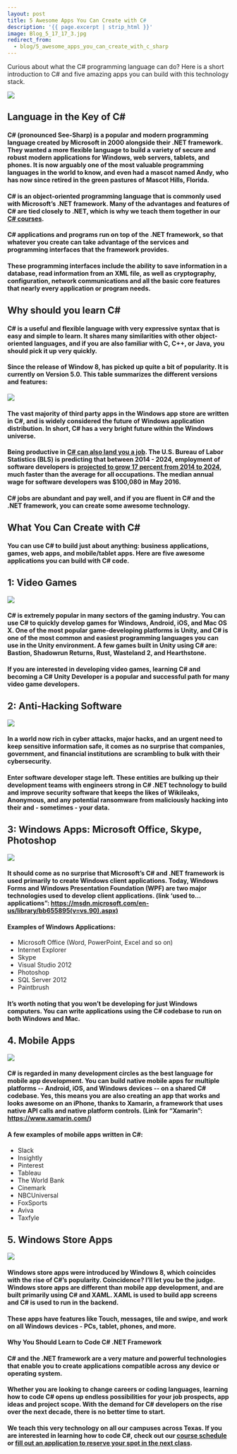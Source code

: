 ```yaml
---
layout: post
title: 5 Awesome Apps You Can Create with C#
description: '{{ page.excerpt | strip_html }}'
image: Blog_5_17_17_3.jpg
redirect_from:
  - blog/5_awesome_apps_you_can_create_with_c_sharp
---
```


Curious about what the C# programming language can do? Here is a short introduction to C# and five amazing apps you can build with this technology stack.

<div class="col-sm-12">
  <img class="img-responsive" src="/assets/images/Blog_5_17_17_1.jpg" />
</div>



## Language in the Key of C#

#### C# (pronounced See-Sharp) is a popular and modern programming language created by Microsoft in 2000 alongside their .NET framework. They wanted a more flexible language to build a variety of secure and robust modern applications for Windows, web servers, tablets, and phones. It is now arguably one of the most valuable programming languages in the world to know, and even had a mascot named Andy, who has now since retired in the green pastures of Mascot Hills, Florida.

#### C# is an object-oriented programming language that is commonly used with Microsoft’s .NET framework. Many of the advantages and features of C# are tied closely to .NET, which is why we teach them together in our [C# courses](/courses).

#### C# applications and programs run on top of the .NET framework, so that whatever you create can take advantage of the services and programming interfaces that the framework provides.

#### These programming interfaces include the ability to save information in a database, read information from an XML file, as well as cryptography, configuration, network communications and all the basic core features that nearly every application or program needs.

## Why should you learn C#

#### C# is a useful and flexible language with very expressive syntax that is easy and simple to learn. It shares many similarities with other object-oriented languages, and if you are also familiar with C, C++, or Java, you should pick it up very quickly.

#### Since the release of Window 8, has picked up quite a bit of popularity. It is currently on Version 5.0. This table summarizes the different versions and features:

<div class="col-sm-12">
  <img class="img-responsive" src="/assets/images/Blog_5_17_17_2.png" />
</div>



#### The vast majority of third party apps in the Windows app store are written in C#, and is widely considered the future of Windows application distribution. In short, C# has a very bright future within the Windows universe.

#### Being productive in [C# can also land you a job](https://www.indeed.com/jobs?q=C%23+Net+Developer&l=Texas). The U.S. Bureau of Labor Statistics (BLS) is predicting that between 2014 - 2024, employment of software developers is [projected to grow 17 percent from 2014 to 2024](https://www.bls.gov/ooh/computer-and-information-technology/software-developers.htm), much faster than the average for all occupations. The median annual wage for software developers was $100,080 in May 2016.

#### C# jobs are abundant and pay well, and if you are fluent in C# and the .NET framework, you can create some awesome technology.



## What You Can Create with C#

#### You can use C# to build just about anything: business applications, games, web apps, and mobile/tablet apps. Here are five awesome applications you can build with C# code.

## 1: Video Games

<div class="col-sm-12">
  <img class="img-responsive" src="/assets/images/Blog_5_17_17_3.jpg" />
</div>



#### C# is extremely popular in many sectors of the gaming industry. You can use C# to quickly develop games for Windows, Android, iOS, and Mac OS X. One of the most popular game-developing platforms is Unity, and C# is one of the most common and easiest programming languages you can use in the Unity environment. A few games built in Unity using C# are: Bastion, Shadowrun Returns, Rust, Wasteland 2, and Hearthstone.

#### If you are interested in developing video games, learning C# and becoming a C# Unity Developer is a popular and successful path for many video game developers.



## 2: Anti-Hacking Software

<div class="col-sm-12">
  <img class="img-responsive" src="/assets/images/Blog_5_17_17_4.jpg" />
</div>



#### In a world now rich in cyber attacks, major hacks, and an urgent need to keep sensitive information safe, it comes as no surprise that companies, government, and financial institutions are scrambling to bulk with their cybersecurity.

#### Enter software developer stage left. These entities are bulking up their development teams with engineers strong in C# .NET technology to build and improve security software that keeps the likes of Wikileaks, Anonymous, and any potential ransomware from maliciously hacking into their and - sometimes - your data.



## 3: Windows Apps: Microsoft Office, Skype, Photoshop

<div class="col-sm-12">
  <img class="img-responsive" src="/assets/images/Blog_5_17_17_5.jpg" />
</div>



#### It should come as no surprise that Microsoft’s C# and .NET framework is used primarily to create Windows client applications. Today, Windows Forms and Windows Presentation Foundation (WPF) are two major technologies used to develop client applications. (link ‘used to… applications”: https://msdn.microsoft.com/en-us/library/bb655895(v=vs.90).aspx)

#### Examples of Windows Applications:

- Microsoft Office (Word, PowerPoint, Excel and so on)
- Internet Explorer
- Skype
- Visual Studio 2012
- Photoshop
- SQL Server 2012
- Paintbrush

#### It’s worth noting that you won’t be developing for just Windows computers. You can write applications using the C# codebase to run on both Windows and Mac.



## 4. Mobile Apps

<div class="col-sm-12">
  <img class="img-responsive" src="/assets/images/Blog_5_17_17_6.jpg" />
</div>



#### C# is regarded in many development circles as the best language for mobile app development. You can build native mobile apps for multiple platforms -- Android, iOS, and Windows devices -- on a shared C# codebase. Yes, this means you are also creating an app that works and looks awesome on an iPhone, thanks to Xamarin, a framework that uses native API calls and native platform controls. (Link for “Xamarin”: https://www.xamarin.com/)

#### A few examples of mobile apps written in C#:

- Slack
- Insightly
- Pinterest
- Tableau
- The World Bank
- Cinemark
- NBCUniversal
- FoxSports
- Aviva
- Taxfyle



## 5. Windows Store Apps

<div class="col-sm-12">
  <img class="img-responsive" src="/assets/images/Blog_5_17_17_7.jpg" />
</div>



#### Windows store apps were introduced by Windows 8, which coincides with the rise of C#’s popularity. Coincidence? I’ll let you be the judge. Windows store apps are different than mobile app development, and are built primarily using C# and XAML. XAML is used to build app screens and C# is used to run in the backend.

#### These apps have features like Touch, messages, tile and swipe, and work on all Windows devices - PCs, tablet, phones, and more.

#### Why You Should Learn to Code C# .NET Framework

#### C# and the .NET framework are a very mature and powerful technologies that enable you to create applications compatible across any device or operating system.

#### Whether you are looking to change careers or coding languages, learning how to code C# opens up endless possibilities for your job prospects, app ideas and project scope. With the demand for C# developers on the rise over the next decade, there is no better time to start.

#### We teach this very technology on all our campuses across Texas. If you are interested in learning how to code C#, check out our [course schedule](/courses) or **[fill out an application to reserve your spot in the next class](/apply)**.

